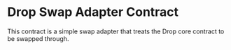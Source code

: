# Drop Swap Adapter Contract

This contract is a simple swap adapter that treats the Drop core contract to be swapped through.
